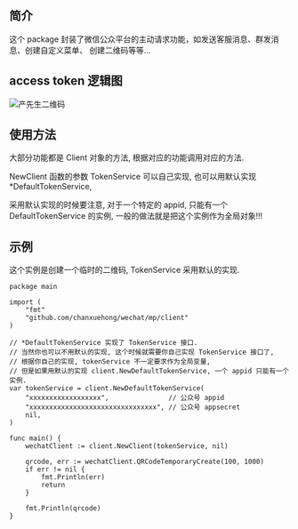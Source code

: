 ## 简介

这个 package 封装了微信公众平台的主动请求功能，如发送客服消息、群发消息、创建自定义菜单、
创建二维码等等...

## access token 逻辑图
![产先生二维码](https://github.com/chanxuehong/wechat/mp/client/blob/master/token_service.png)

## 使用方法

大部分功能都是 Client 对象的方法, 根据对应的功能调用对应的方法.

NewClient 函数的参数 TokenService 可以自己实现, 也可以用默认实现 *DefaultTokenService, 

采用默认实现的时候要注意, 对于一个特定的 appid, 只能有一个 DefaultTokenService 的实例,
一般的做法就是把这个实例作为全局对象!!!

## 示例

这个实例是创建一个临时的二维码, TokenService 采用默认的实现.
```golang
package main

import (
	"fmt"
	"github.com/chanxuehong/wechat/mp/client"
)

// *DefaultTokenService 实现了 TokenService 接口.
// 当然你也可以不用默认的实现, 这个时候就需要你自己实现 TokenService 接口了,
// 根据你自己的实现, tokenService 不一定要求作为全局变量,
// 但是如果用默认的实现 client.NewDefaultTokenService, 一个 appid 只能有一个实例.
var tokenService = client.NewDefaultTokenService(
	"xxxxxxxxxxxxxxxxxx",               // 公众号 appid
	"xxxxxxxxxxxxxxxxxxxxxxxxxxxxxxxx", // 公众号 appsecret
	nil,
)

func main() {
	wechatClient := client.NewClient(tokenService, nil)

	qrcode, err := wechatClient.QRCodeTemporaryCreate(100, 1000)
	if err != nil {
		fmt.Println(err)
		return
	}

	fmt.Println(qrcode)
}
```
